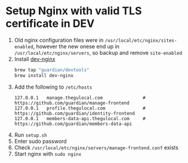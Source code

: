 # Setup Nginx with valid TLS certificate in DEV

1. Old nginx configuration files were in `/usr/local/etc/nginx/sites-enabled`, however the new
   onese end up in `/usr/local/etc/nginx/servers`, so backup and remove `site-enabled`
1. Install [dev-nginx](https://github.com/guardian/dev-nginx)
   ```bash
   brew tap "guardian/devtools"
   brew install dev-nginx
   ```
1. Add the following to `/etc/hosts`
   ```
   127.0.0.1   manage.thegulocal.com               # https://github.com/guardian/manage-frontend
   127.0.0.1   profile.thegulocal.com              # https://github.com/guardian/identity-frontend
   127.0.0.1   members-data-api.thegulocal.com     # https://github.com/guardian/members-data-api
   ```
1. Run `setup.sh`
1. Enter sudo password
1. Check `/usr/local/etc/nginx/servers/manage-frontend.conf` exists
1. Start nginx with `sudo nginx`
